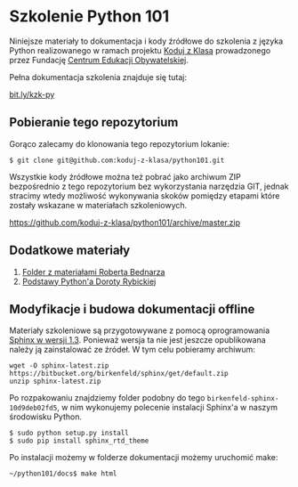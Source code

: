 Szkolenie Python 101
====================

Niniejsze materiały to dokumentacja i kody źródłowe do szkolenia z
języka Python realizowanego w ramach projektu [Koduj z Klasą][1]
prowadzonego przez Fundację [Centrum Edukacji Obywatelskiej][2].

Pełna dokumentacja szkolenia znajduje się tutaj:

[bit.ly/kzk-py](http://bit.ly/kzk-py)

Pobieranie tego repozytorium
----------------------------

Gorąco zalecamy do klonowania tego repozytorium lokanie:

    $ git clone git@github.com:koduj-z-klasa/python101.git

Wszystkie kody źródłowe można też pobrać jako archiwum ZIP bezpośrednio z tego repozytorium 
bez wykorzystania narzędzia GIT, jednak stracimy wtedy możliwość wykonywania
skoków pomiędzy etapami które zostały wskazane w materiałach szkoleniowych.

https://github.com/koduj-z-klasa/python101/archive/master.zip

Dodatkowe materiały 
-------------------

1. [Folder z materiałami Roberta Bednarza](https://www.dropbox.com/sh/mvvz59by7buh2oz/AAAFC-rYZHAOmjQmDCThi72Na?dl=0)
2. [Podstawy Python'a Doroty Rybickiej](https://drive.google.com/file/d/0B1hYVXsrSXCKY0hwZ3FHcHAwdDhpVDI2MmVIcVgybFV2UWZ3/view?usp=sharing)


Modyfikacje i budowa dokumentacji offline
-----------------------------------------

Materiały szkoleniowe są przygotowywane z pomocą oprogramowania [Sphinx w
wersji 1.3][3]. Ponieważ wersja ta nie jest jeszcze opublikowana należy ją 
zainstalować ze źródeł. W tym celu pobieramy archiwum:

    wget -O sphinx-latest.zip https://bitbucket.org/birkenfeld/sphinx/get/default.zip 
    unzip sphinx-latest.zip

Po rozpakowaniu znajdziemy folder podobny do tego `birkenfeld-sphinx-10d9deb02fd5`,
w nim wykonujemy polecenie instalacji Sphinx'a w naszym środowisku Python.

    $ sudo python setup.py install
    $ sudo pip install sphinx_rtd_theme
        
Po instalacji możemy w folderze dokumentacji możemy uruchomić make:
  
    ~/python101/docs$ make html

  [1]: http://www.ceo.org.pl/koduj
  [2]: http://www.ceo.org.pl/
  [3]: http://sphinx-doc.org/latest/

